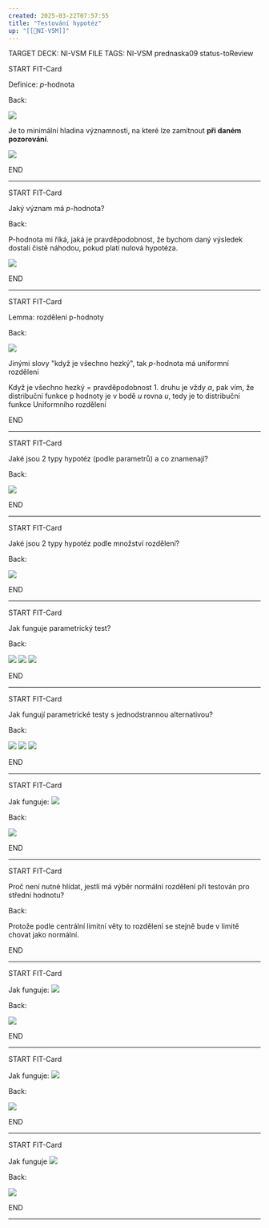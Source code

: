 ```yaml
---
created: 2025-03-22T07:57:55
title: "Testování hypotéz"
up: "[[📖NI-VSM]]"
---
```


TARGET DECK: NI-VSM
FILE TAGS: NI-VSM prednaska09 status-toReview


START
FIT-Card

Definice: $p$-hodnota

Back:

![](../../Assets/Pasted%20image%2020250322113850.png)

Je to minimální hladina významnosti, na které lze zamítnout **při daném pozorování**.

![](../../Assets/Pasted%20image%2020250322075825.png)
<!--ID: 1746599650039-->
END

---


START
FIT-Card

Jaký význam má $p$-hodnota?

Back:

P-hodnota mi říká, jaká je pravděpodobnost, že bychom daný výsledek dostali čistě náhodou, pokud platí nulová hypotéza. 

![](../../Assets/Pasted%20image%2020250322075840.png)
<!--ID: 1746599650047-->
END

---


START
FIT-Card

Lemma: rozdělení p-hodnoty

Back:

![](../../Assets/Pasted%20image%2020250322075855.png)

Jinými slovy "když je všechno hezký", tak $p$-hodnota má uniformní rozdělení

Když je všechno hezký = pravděpodobnost 1. druhu je vždy $\alpha$, pak vím, že distribuční funkce p hodnoty je v bodě $u$ rovna $u$, tedy je to distribuční funkce Uniformního rozdělení
<!--ID: 1746599650053-->
END

---


START
FIT-Card

Jaké jsou 2 typy hypotéz (podle parametrů) a co znamenají?

Back:

![](../../Assets/Pasted%20image%2020250322075915.png)
<!--ID: 1746599650061-->
END

---


START
FIT-Card

Jaké jsou 2 typy hypotéz podle množství rozdělení?

Back:

![](../../Assets/Pasted%20image%2020250322075944.png)
<!--ID: 1746599650068-->
END

---


START
FIT-Card

Jak funguje parametrický test?

Back:

![](../../Assets/Pasted%20image%2020250322080101.png)
![](../../Assets/Pasted%20image%2020250322080109.png)
![](../../Assets/Pasted%20image%2020250322080141.png)
<!--ID: 1746599650075-->
END

---


START
FIT-Card

Jak fungují parametrické testy s jednodstrannou alternativou?

Back:

![](../../Assets/Pasted%20image%2020250322080127.png)
![](../../Assets/Pasted%20image%2020250322080133.png)
![](../../Assets/Pasted%20image%2020250322080141.png)
<!--ID: 1746599650082-->
END

---


START
FIT-Card

Jak funguje:
![](../../Assets/Pasted%20image%2020250322080207.png)

Back:

![](../../Assets/Pasted%20image%2020250322080213.png)
<!--ID: 1746599650089-->
END

---


START
FIT-Card

Proč není nutné hlídat, jestli má výběr normální rozdělení při testován pro střední hodnotu?

Back:

Protože podle centrální limitní věty to rozdělení se stejně bude v limitě chovat jako normální. 
<!--ID: 1746599650097-->
END

---


START
FIT-Card

Jak funguje:
![](../../Assets/Pasted%20image%2020250322080223.png)

Back:

![](../../Assets/Pasted%20image%2020250322080228.png)
<!--ID: 1746599650104-->
END

---


START
FIT-Card

Jak funguje:
![](../../Assets/Pasted%20image%2020250322080237.png)

Back:

![](../../Assets/Pasted%20image%2020250322080244.png)
<!--ID: 1746599650111-->
END

---


START
FIT-Card

Jak funguje
![](../../Assets/Pasted%20image%2020250322080254.png)

Back:

![](../../Assets/Pasted%20image%2020250322080300.png)
<!--ID: 1746599650118-->
END

---

